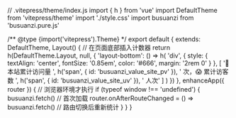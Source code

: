 // .vitepress/theme/index.js
import { h } from 'vue'
import DefaultTheme from 'vitepress/theme'
import './style.css'
import busuanzi from 'busuanzi.pure.js'

/** @type {import('vitepress').Theme} */
export default {
  extends: DefaultTheme,
  Layout() {
    // 在页面底部插入计数器
    return h(DefaultTheme.Layout, null, {
      'layout-bottom': () =>
        h(
          'div',
          {
            style: {
              textAlign: 'center',
              fontSize: '0.85em',
              color: '#666',
              margin: '2rem 0'
            }
          },
          [
            '🤯 本站累计访问量 ',
            h('span', { id: 'busuanzi_value_site_pv' }),
            ' 次，😱 累计访客数 ',
            h('span', { id: 'busuanzi_value_site_uv' }),
            ' 人次'
          ]
        )
    })
  },
  enhanceApp({ router }) {
    // 浏览器环境才执行
    if (typeof window !== 'undefined') {
      busuanzi.fetch()                      // 首次加载
      router.onAfterRouteChanged = () => busuanzi.fetch() // 路由切换后重新统计
    }
  }
}
